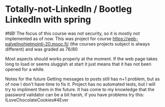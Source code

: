 # Totally-not-LinkedIn / Bootleg LinkedIn with spring

#NB! The focus of this course was not security, so it is mostly not implemented as of now.
This was project for course https://web-palvelinohjelmointi-20.mooc.fi/ (the courses projects subject is always different) and was graded as 76/80

Most aspects should works properly at the moment. 
If the web page takes long to load or seems sluggish at start it just means that it has not been opened for a while.

Notes for the future
Getting messages to posts still has n+1 problem, but as of now I don't have time to fix it.
Project has no automated tests, but I will try to impliment them in the future.
It has come to my knowledge that the password validator can be a bit harsh, if you have problems try this: ILoveChocolateCookies#4Ever
